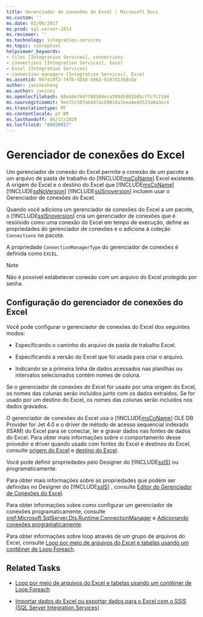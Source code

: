 ```yaml
---
title: Gerenciador de conexões do Excel | Microsoft Docs
ms.custom: ''
ms.date: 03/06/2017
ms.prod: sql-server-2014
ms.reviewer: ''
ms.technology: integration-services
ms.topic: conceptual
helpviewer_keywords:
- files [Integration Services], connections
- connections [Integration Services], Excel
- Excel [Integration Services]
- connection managers [Integration Services], Excel
ms.assetid: 667419f2-74fb-4b50-b963-9197d1368cda
author: janinezhang
ms.author: janinez
ms.openlocfilehash: 68e44e7047f80584eca399d58b3b85cffcfc7104
ms.sourcegitcommit: 9ee72c507ab447ac69014a7eea4e43523a0a3ec4
ms.translationtype: MT
ms.contentlocale: pt-BR
ms.lasthandoff: 06/17/2020
ms.locfileid: "84920917"
---
```

# <a name="excel-connection-manager"></a>Gerenciador de conexões do Excel
  Um gerenciador de conexão do Excel permite a conexão de um pacote a um arquivo de pasta de trabalho do [!INCLUDE[msCoName](../../includes/msconame-md.md)] Excel existente. A origem do Excel e o destino do Excel que [!INCLUDE[msCoName](../../includes/msconame-md.md)] [!INCLUDE[ssNoVersion](../../includes/ssnoversion-md.md)] [!INCLUDE[ssISnoversion](../../includes/ssisnoversion-md.md)] incluem usar o Gerenciador de conexões do Excel.  
  
 Quando você adiciona um gerenciador de conexões do Excel a um pacote, o [!INCLUDE[ssISnoversion](../../includes/ssisnoversion-md.md)] cria um gerenciador de conexões que é resolvido como uma conexão do Excel em tempo de execução, define as propriedades do gerenciador de conexões e o adiciona à coleção `Connections` no pacote.  
  
 A propriedade `ConnectionManagerType` do gerenciador de conexões é definida como `EXCEL`.  
  
> [!NOTE]  
>  Não é possível estabelecer conexão com um arquivo do Excel protegido por senha.  
  
## <a name="configuration-of-the-excel-connection-manager"></a>Configuração do gerenciador de conexões do Excel  
 Você pode configurar o gerenciador de conexões do Excel dos seguintes modos:  
  
-   Especificando o caminho do arquivo de pasta de trabalho Excel.  
  
-   Especificando a versão do Excel que foi usada para criar o arquivo.  
  
-   Indicando se a primeira linha de dados acessados nas planilhas ou intervalos selecionados contém nomes de coluna.  
  
 Se o gerenciador de conexões do Excel for usado por uma origem do Excel, os nomes das colunas serão incluídos junto com os dados extraídos. Se for usado por um destino do Excel, os nomes das colunas serão incluídos nos dados gravados.  
  
 O gerenciador de conexões do Excel usa o [!INCLUDE[msCoName](../../includes/msconame-md.md)] OLE DB Provider for Jet 4.0 e o driver de método de acesso sequencial indexado (ISAM) do Excel para se conectar, ler e gravar dados nas fontes de dados do Excel. Para obter mais informações sobre o comportamento desse provedor e driver quando usado com fontes do Excel e destinos do Excel, consulte [origem do Excel](../data-flow/excel-source.md) e [destino do Excel](../data-flow/excel-destination.md).  
  
 Você pode definir propriedades pelo Designer do [!INCLUDE[ssIS](../../includes/ssis-md.md)] ou programaticamente.  
  
 Para obter mais informações sobre as propriedades que podem ser definidas no Designer do [!INCLUDE[ssIS](../../includes/ssis-md.md)] , consulte [Editor do Gerenciador de Conexões do Excel](../excel-connection-manager-editor.md).  
  
 Para obter informações sobre como configurar um gerenciador de conexões programaticamente, consulte <xref:Microsoft.SqlServer.Dts.Runtime.ConnectionManager> e [Adicionando conexões programaticamente](../building-packages-programmatically/adding-connections-programmatically.md).  
  
 Para obter informações sobre loop através de um grupo de arquivos do Excel, consulte [Loop por meio de arquivos do Excel e tabelas usando um contêiner de Loop Foreach](../control-flow/foreach-loop-container.md).  
  
## <a name="related-tasks"></a>Related Tasks  
  
-   [Loop por meio de arquivos do Excel e tabelas usando um contêiner de Loop Foreach](../control-flow/foreach-loop-container.md)  
  
-   [Importar dados do Excel ou exportar dados para o Excel com o SSIS (SQL Server Integration Services)](../load-data-to-from-excel-with-ssis.md)
  
  
